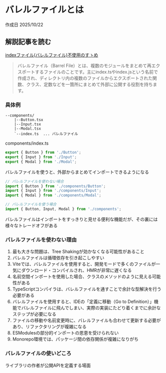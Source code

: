 # バレルファイルとは

作成日 2025/10/22

## 解説記事を読む

[indexファイル(バレルファイル)不使用のすゝめ](https://zenn.dev/miyabitti256/articles/dont-use-barrel-file)

> バレルファイル（Barrel File）とは、複数のモジュールをまとめて再エクスポートするファイルのことです。主にindex.tsやindex.jsという名前で作成され、ディレクトリ内の複数のファイルからエクスポートされた関数、クラス、定数などを一箇所にまとめて外部に公開する役割を持ちます。

### 具体例

```text
--components/
    |--Button.tsx
    |--Input.tsx
    |--Modal.tsx
    `--index.ts  ... バレルファイル
```

components/index.ts

```javascript
export { Button } from './Button';
export { Input } from './Input';
export { Modal } from './Modal';
```

バレルファイルを使うと、外部からまとめてインポートできるようになる

```javascript
// バレルファイルを使わない場合
import { Button } from './components/Button';
import { Input } from './components/Input';
import { Modal } from './components/Modal';

// バレルファイルを使う場合
import { Button, Input, Modal } from './components';
```

バレルファイルはインポートをすっきりと見せる便利な機能だが、その裏には様々なトレードオフがある

### バレルファイルを使わない理由

1. 最も大きな問題は、Tree Shakingが効かなくなる可能性があること
2. バレルファイルは循環依存を引き起こしやすい
3. Viteでは、バレルファイルを使用すると、開発モードで多くのファイルが一気にダウンロード・コンパイルされ、HMRが非常に遅くなる
4. 名前空間インポートを使用した場合、クラスのメソッドのように見える可能性がある
5. TypeScriptコンパイラは、バレルファイルを通すことで余計な型解決を行う必要がある
6. バレルファイルを使用すると、IDEの「定義に移動（Go to Definition）」機能でバレルファイルに飛んでしまい、実際の実装にたどり着くまでに余計なステップが必要になる
7. ファイルの移動や名前変更時に、バレルファイルも合わせて更新する必要があり、リファクタリングが複雑になる
8. ESModulesの部分的インポートの恩恵を受けられない
9. Monorepo環境では、パッケージ間の依存関係が複雑になりがち

### バレルファイルの使いどころ

ライブラリの作者が公開APIを定義する場面
